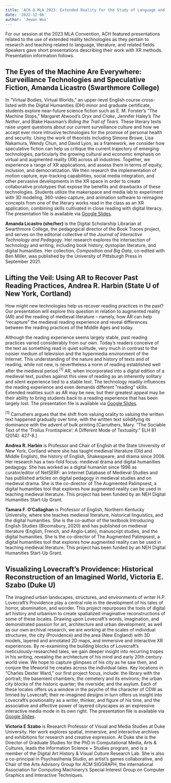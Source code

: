 ```yaml
---
title: 'ACH @ MLA 2023: Extended Reality for the Study of Language and Literature (Updated!)'
date: '2022-12-06'
author: 'Jewon Woo'
---
```

For our session at the 2023 MLA Convention, ACH featured presentations related to the use of extended reality technologies as they pertain to research and teaching related to language, literature, and related fields. Speakers gave short presentations describing their work with XR methods. Presentation information follows.

## The Eyes of the Machine Are Everywhere: Surveillance Technologies and Speculative Fiction, Amanda Licastro (Swarthmore College)

In “Virtual Bodies, Virtual Worlds,” an upper-level English course cross-listed with the Digital Humanities (DH) minor and graduate certificate, students explore near-future science fiction such as E. M. Forster’s “The Machine Stops,” Margaret Atwood’s *Oryx and Crake*, Jennifer Haley’s *The Nether*, and Blake Hausman’s *Riding the Trail of Tears*. These literary texts raise urgent questions about our current surveillance culture and how we accept ever more intrusive technologies for the promise of personal health and security. Using the work of theorists including Simone Browe, Lisa Nakamura, Wendy Chun, and David Lyon, as a framework, we consider how speculative fiction can help us critique the current trajectory of emerging technologies, particularly the growing cultural and economic emphasis on virtual and augmented reality (XR) across all industries. Together, we experience a range of XR applications, and assess them in terms of equity, inclusion, and democratization. We then research the implementation of motion capture, eye-tracking capabilities, social media integration, and other pervasive developments in the XR space in order to create collaborative prototypes that expose the benefits and drawbacks of these technologies. Students utilize the makerspace and media lab to experiment with 3D modeling, 360-video capture, and animation software to reimagine concepts from one of the literary works read in the class as an XR application, combining skills cultivated in close reading with digital literacy. The presentation file is available via [Google Slides](https://docs.google.com/presentation/d/1T3eRaGPRwMXwACHnv1HE8ach_Uxfz6XBxcSmz8e-gHc/edit?usp=sharing).

**Amanda Licastro (she/her)** is the Digital Scholarship Librarian at Swarthmore College, the pedagogical director of the Book Traces project, and serves on the editorial collective of the *Journal of Interactive Technology and Pedagogy*. Her research explores the intersection of technology and writing, including book history, dystopian literature, and digital humanities. Her collection, *Composition and Big Data*, co-edited with Ben Miller, was published by the University of Pittsburgh Press in September 2021.

## Lifting the Veil: Using AR to Recover Past Reading Practices, Andrea R. Harbin (State U of New York, Cortland)

How might new technologies help us recover reading practices in the past? Our presentation will explore this question in relation to augmented reality (AR) and the reading of medieval literature – namely, how AR can help “recapture” the medieval reading experience and reveal differences between the reading practices of the Middle Ages and today.

Although the reading experience seems largely stable, past reading practices varied considerably from our own. Today’s readers conceive of the text as something read in quiet solitude, very much in contrast to the noisier medium of television and the hypermedia environment of the Internet. This understanding of the nature and history of texts and of reading, while not new, is nevertheless a norm of reading established well after the medieval period.<sup>\[1\]</sup> AR, when incorporated into a digital edition of a medieval text, pushes against this view of reading as an inherently solitary and silent experience tied to a stable text. The technology readily influences the reading experience and even demands different “reading” skills. Extended realities such as AR may be new, but their greatest appeal may be their ability to bring students back to a reading experience that has been largely lost. The presentation file is available via [Google Slides](https://docs.google.com/presentation/d/1fWV3NmCMYY4fA8wn0wSB0nvS3vEnTIxjQNCpqph91vQ/edit?usp=sharing).

<sup>\[1\]</sup> Carruthers argues that the shift from valuing orality to valuing the written text happened gradually over time, with the written text solidifying its dominance with the advent of bulk printing \[Carruthers, Mary. “The Sociable Text of the ‘Troilus Frontispiece’: A Different Mode of Textuality.” ELH 81 (2014): 427-8.\]

**Andrea R. Harbin** is Professor and Chair of English at the State University of New York, Cortland where she has taught medieval literature (Old and Middle English), the history of English, Shakespeare, and drama since 2008. Her research has a two-fold focus: medieval drama and digital humanities pedagogy. She has worked as a digital humanist since 1998 as curator/editor of NetSERF: an Internet Database of Medieval Studies and has published articles on digital pedagogy in medieval studies and on medieval drama. She is the co-director of The Augmented Palimpsest, a digital humanities tool that explores how augmented reality can be used in teaching medieval literature. This project has been funded by an NEH Digital Humanities Start-Up Grant.

**Tamara F. O’Callaghan** is Professor of English, Northern Kentucky University, where she teaches medieval literature, historical linguistics, and the digital humanities. She is the co-author of the textbook Introducing English Studies (Bloomsbury, 2020) and has published on medieval literature (English, French, and Anglo-Latin), manuscript studies, and the digital humanities. She is the co-director of The Augmented Palimpsest, a digital humanities tool that explores how augmented reality can be used in teaching medieval literature. This project has been funded by an NEH Digital Humanities Start-Up Grant.

## Visualizing Lovecraft’s Providence: Historical Reconstruction of an Imagined World, Victoria E. Szabo (Duke U)

The imagined urban landscapes, structures, and environments of writer H.P. Lovecraft’s Providence play a central role in the development of his tales of horror, abomination, and wonder. This project repurposes the tools of digital art history and urbanism to create spatialized imaginative reconstructions of some of these locales. Drawing upon Lovecraft’s words, imagination, and demonstrated passion for art, architecture and urban development, as well as our own archival research, we are working at the scales of individual structures, the city (Providence) and the area (New England) with 3D models, layered and annotated 2D maps, and immersive and interactive XR experiences. By re-examining the building blocks of Lovecraft’s meticulously-researched tales, we gain deeper insight into recurring tropes in his writing, revealing the architecture of his mind and early 20th century world view. We hope to capture glimpses of his city as he saw then, and conjure the lifeworld he creates across the individual tales. Key locations in “Charles Dexter Ward,” our first project focus, include: the library with the portrait; the basement chambers; the cemetery and its environs; the urban city blocks of the historic quarter; the riverside; and the asylum. Each of these locales offers us a window in the psyche of the character of CDW as limned by Lovecraft; their re-imagined designs in turn offers us insight into Lovecraft’s positionality as a writer, thinker, and figure of his time, and the associative and affective power of layered cityscapes as an expressive interactive media mode in its own right. The presentation file is available via [Google Slides](https://drive.google.com/file/d/1Zdd1Tj-hYADHcQvkRkJIzbwfbr5Z2g3s/view?usp=sharing).

**Victoria E Szabo** is Research Professor of Visual and Media Studies at Duke University. Her work explores spatial, immersive, and interactive archives and exhibitions for research and creative expression. At Duke she is the Director of Graduate Studies for the PhD in Computational Media, Arts &amp; Cultures, leads the Information Science + Studies program, and is a member of the Digital Art History &amp; Visual Culture Research Lab. She is also a co-principal in Psychasthenia Studio, an artist’s games collaborative, and Chair of the Arts Advisory Group for ACM SIGGRAPH, the international Association for Computing Machinery’s Special Interest Group on Computer Graphics and Interactive Techniques.
